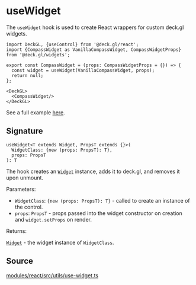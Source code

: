 # useWidget

The `useWidget` hook is used to create React wrappers for custom deck.gl widgets.

```tsx
import DeckGL, {useControl} from '@deck.gl/react';
import {CompassWidget as VanillaCompassWidget, CompassWidgetProps} from '@deck.gl/widgets';

export const CompassWidget = (props: CompassWidgetProps = {}) => {
  const widget = useWidget(VanillaCompassWidget, props);
  return null;
};

<DeckGL>
  <CompassWidget/>
</DeckGL>
```

See a full example [here](../../developer-guide/custom-widgets/react-widgets.md).

## Signature

```tsx
useWidget<T extends Widget, PropsT extends {}>(
  WidgetClass: {new (props: PropsT): T},
  props: PropsT
): T
```

The hook creates an [`Widget`](../core/widget.md) instance, adds it to deck.gl, and removes it upon unmount.

Parameters:

 - `WidgetClass`: `{new (props: PropsT): T}` - called to create an instance of the control.
 - `props`: `PropsT` - props passed into the widget constructor on creation and `widget.setProps` on render.

Returns:

[`Widget`](../core/widget.md) - the widget instance of `WidgetClass`.

## Source

[modules/react/src/utils/use-widget.ts](https://github.com/visgl/deck.gl/blob/master/modules/react/src/utils/use-widget.ts)
